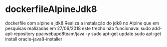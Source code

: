 # dockerfileAlpineJdk8
dockerfile com alpine e jdk8 
Realiza a instalação do jdk8 no Alpine que em pesquisas realizadas em 27/06/2018 este trecho não funcionava:
  sudo add-apt-repository ppa:webupd8team/java -y
  sudo apt-get update
  sudo apt-get install oracle-java8-installer
